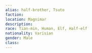```yaml
---
alias: half-brother, Tsuto
faction: 
location: Magnimar
description:
race: Tian-min, Human, Elf, Half-elf
nationality: Varisian
gender: Male
class:
---
```

